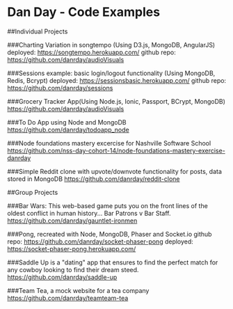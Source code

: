 # Dan Day - Code Examples

##Individual Projects

###Charting Variation in songtempo (Using D3.js, MongoDB, AngularJS)
deployed: https://songtempo.herokuapp.com/
github repo: https://github.com/danrday/audioVisuals

###Sessions example: basic login/logout functionality (Using MongoDB, Redis, Bcrypt)
deployed: https://sessionsbasic.herokuapp.com/
github repo: https://github.com/danrday/sessions

###Grocery Tracker App(Using Node.js, Ionic, Passport, BCrypt, MongoDB)
https://github.com/danrday/audioVisuals

###To Do App using Node and MongoDB
https://github.com/danrday/todoapp_node

###Node foundations mastery excercise for Nashville Software School
https://github.com/nss-day-cohort-14/node-foundations-mastery-exercise-danrday

###Simple Reddit clone with upvote/downvote functionality for posts, data stored in MongoDB
https://github.com/danrday/reddit-clone


##Group Projects

###Bar Wars: This web-based game puts you on the front lines of the oldest conflict in human history... Bar Patrons v Bar Staff.
https://github.com/danrday/gauntlet-ironmen

###Pong, recreated with Node, MongoDB, Phaser and Socket.io
github repo: https://github.com/danrday/socket-phaser-pong
deployed: https://socket-phaser-pong.herokuapp.com/

###Saddle Up is a "dating" app that ensures to find the perfect match for any cowboy looking to find their dream steed.
https://github.com/danrday/saddle-up

###Team Tea, a mock website for a tea company
https://github.com/danrday/teamteam-tea
